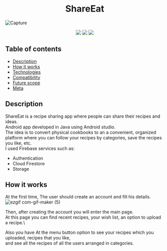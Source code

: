 
<h1 align="center"> ShareEat</h1>


![Capture](https://user-images.githubusercontent.com/68688761/109717211-69885380-7bae-11eb-9936-2455eb072958.PNG)
                                                                                                             
<p align="center">
  <img src="https://img.shields.io/badge/made%20by-AnnaML3011-pink">
  <img src="https://img.shields.io/badge/Java-100%25-pink">
  <img src="https://img.shields.io/badge/android%20studio-4.2-pink">
</p>

## Table of contents
* [Description](#description)
* [How it works](#How-it-works)
* [Technologies](#technologies)
* [Compatibility](#compatibility)
* [Future scope](#future-scope)
* [Meta](#meta)


## Description
ShareEat is a recipe sharing app where people can share their recipes and ideas. \
Android app developed in Java using Android studio.\
The idea is to convert physical cookbooks to an a convenient, organized platform where you can follow your recipes by categories, save the recipes you like, etc. \
I used Firebase services such as: 
* Authentication
* Cloud Firestore
* Storage

## How it works
At the first time, The user should create an account and fill his details.\
![ezgif com-gif-maker (5)](https://user-images.githubusercontent.com/68688761/109725670-2633e200-7bba-11eb-992a-bc94aa6b4e50.gif)


Then, after creating the account you will enter the main page.\
At this page you can find recent recipes, your wish list, an option to upload a recipe.\



Also you have At the menu button option to see your recipes which you uploaded, recipes that you like,\
and see all the recipes of all the users arranged in categories.

